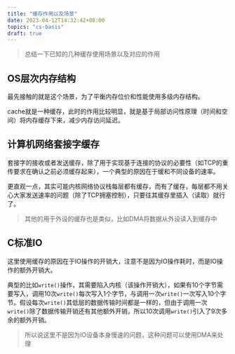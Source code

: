 ```yaml
---
title: "缓存作用以及场景"
date: 2023-04-12T14:32:42+08:00
topics: "cs-basis"
draft: true
---
```


> 总结一下已知的几种缓存使用场景以及对应的作用

## OS层次内存结构

最先接触的就是这个场景，为了平衡内存位价和性能使用多级内存结构。

cache就是一种缓存，此时的作用比较明显，就是基于局部访问性原理（时间和空间）将内存缓存下来，减少内存访问延迟。

## 计算机网络套接字缓存


套接字的接收或者发送缓存，除了用于实现基于连接的协议的必要性（如TCP的重传要求在确认之前必须缓存起来），一个典型的原因在于缓和不同设备的速率。

更直观一点，其实可能内核网络协议栈每层都有缓存，而有了缓存，每层都不用关心大家发送速率的问题（除了TCP拥塞控制），只要往其缓存里插入（读取）就行了。

> 其他的用于外设的缓存也是类似，比如DMA将数据从外设读入到缓存中

## C标准IO

这里使用缓存的原因在于IO操作的开销大，注意不是因为IO操作耗时，而是IO操作的额外开销大。

典型的比如`write()`操作，其需要陷入内核（该操作开销大），如果有10个字节需要写入，调用10次`write()`每次写入1个字节，与调用一次`write()`一次写入10个字节。假设每次`write()`其低层的数据传输时间都是一样的，但由于调用一次`write()`除了数据传输开销还有其他额外开销，所以10次调用`write()`引入了9次多余的额外开销。

> 所以说这里不是因为IO设备本身慢速的问题，这种问题可以使用DMA来处理
